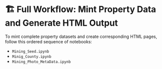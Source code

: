 # 🏗️ Full Workflow: Mint Property Data and Generate HTML Output

To mint complete property datasets and create corresponding HTML pages, follow this ordered sequence of notebooks:

- `Mining_Seed.ipynb`
- `Minig_County.ipynb`
- `Mining_Photo_MetaData.ipynb`
